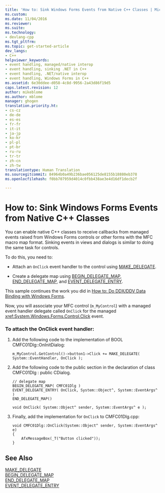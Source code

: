 ```yaml
---
title: 'How to: Sink Windows Forms Events from Native C++ Classes | Microsoft Docs'
ms.custom: 
ms.date: 11/04/2016
ms.reviewer: 
ms.suite: 
ms.technology:
- devlang-cpp
ms.tgt_pltfrm: 
ms.topic: get-started-article
dev_langs:
- C++
helpviewer_keywords:
- event handling, managed/native interop
- event handling, sinking .NET in C++
- event handling, .NET/native interop
- event handling, Windows Forms in C++
ms.assetid: 6e30ddee-d058-4c8d-9956-2a43d86f19d5
caps.latest.revision: 12
author: mikeblome
ms.author: mblome
manager: ghogen
translation.priority.ht:
- cs-cz
- de-de
- es-es
- fr-fr
- it-it
- ja-jp
- ko-kr
- pl-pl
- pt-br
- ru-ru
- tr-tr
- zh-cn
- zh-tw
translationtype: Human Translation
ms.sourcegitcommit: 84964b0a49b236bae056125de8155b18880eb378
ms.openlocfilehash: f0bb707959d4014c0fbb438ae3e4d16df1decb2f

---
```

# How to: Sink Windows Forms Events from Native C++ Classes
You can enable native C++ classes to receive callbacks from managed events raised from Windows Forms controls or other forms with the MFC macro map format. Sinking events in views and dialogs is similar to doing the same task for controls.  
  
 To do this, you need to:  
  
-   Attach an `OnClick` event handler to the control using [MAKE_DELEGATE](http://msdn.microsoft.com/Library/acc07fd2-4ea7-4c56-8d2c-73175524caeb).  
  
-   Create a delegate map using [BEGIN_DELEGATE_MAP](http://msdn.microsoft.com/Library/cdf4341f-1c71-40bb-abc8-fc2c35b8247d), [END_DELEGATE_MAP](http://msdn.microsoft.com/Library/23992653-a52a-4c76-b1f8-8e67daae75da), and [EVENT_DELEGATE_ENTRY](http://msdn.microsoft.com/Library/17539da5-bad7-43ff-8a54-6ea3dc564965).  
  
 This sample continues the work you did in [How to: Do DDX/DDV Data Binding with Windows Forms](../dotnet/how-to-do-ddx-ddv-data-binding-with-windows-forms.md).  
  
 Now, you will associate your MFC control (`m_MyControl`) with a managed event handler delegate called `OnClick` for the managed <xref:System.Windows.Forms.Control.Click> event.  
  
### To attach the OnClick event handler:  
  
1.  Add the following code to the implementation of BOOL CMFC01Dlg::OnInitDialog:  
  
    ```  
    m_MyControl.GetControl()->button1->Click += MAKE_DELEGATE( System::EventHandler, OnClick );  
    ```  
  
2.  Add the following code to the public section in the declaration of class CMFC01Dlg : public CDialog.  
  
    ```  
    // delegate map  
    BEGIN_DELEGATE_MAP( CMFC01Dlg )  
    EVENT_DELEGATE_ENTRY( OnClick, System::Object^, System::EventArgs^ )  
    END_DELEGATE_MAP()  
  
    void OnClick( System::Object^ sender, System::EventArgs^ e );  
    ```  
  
3.  Finally, add the implementation for `OnClick` to CMFC01Dlg.cpp:  
  
    ```  
    void CMFC01Dlg::OnClick(System::Object^ sender, System::EventArgs^ e)  
    {  
        AfxMessageBox(_T("Button clicked"));  
    }  
    ```  
  
## See Also  
 [MAKE_DELEGATE](http://msdn.microsoft.com/Library/acc07fd2-4ea7-4c56-8d2c-73175524caeb)   
 [BEGIN_DELEGATE_MAP](http://msdn.microsoft.com/Library/cdf4341f-1c71-40bb-abc8-fc2c35b8247d)   
 [END_DELEGATE_MAP](http://msdn.microsoft.com/Library/23992653-a52a-4c76-b1f8-8e67daae75da)   
 [EVENT_DELEGATE_ENTRY](http://msdn.microsoft.com/Library/17539da5-bad7-43ff-8a54-6ea3dc564965)


<!--HONumber=Jan17_HO2-->


